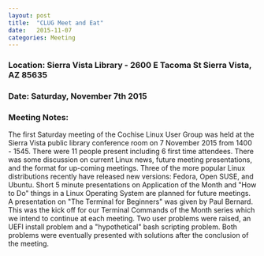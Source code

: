 ```yaml
---
layout: post
title:  "CLUG Meet and Eat"
date:   2015-11-07
categories: Meeting
---
```

### Location: Sierra Vista Library - 2600 E Tacoma St Sierra Vista, AZ 85635
 
### Date: Saturday, November 7th 2015

### Meeting Notes:

The first Saturday meeting of the Cochise Linux User Group was held at the Sierra Vista public library conference room on 7 November 2015 from 1400 - 1545.  There were 11 people present including 6 first time attendees.  There was some discussion on current Linux news, future meeting presentations, and the format for up-coming meetings.  Three of the more popular Linux distributions recently have released new versions: Fedora, Open SUSE, and Ubuntu. Short 5 minute presentations on Application of the Month and "How to Do" things in a Linux Operating System are planned for future meetings.  A presentation on "The Terminal for Beginners" was given by Paul Bernard.  This was the kick off for our Terminal Commands of the Month series which we intend to continue at each meeting.  Two user problems were raised, an UEFI install problem and a "hypothetical" bash scripting problem.  Both problems were eventually presented with solutions after the conclusion of the meeting.
